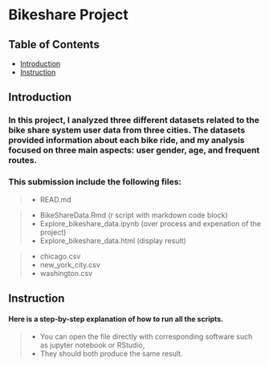 # Bikeshare Project


## Table of Contents

- [Introduction](#intro)
- [Instruction](#Instruction)



<a id='intro'></a>
## Introduction

### In this project, I analyzed three different datasets related to the bike share system user data from three cities. The datasets provided information about each bike ride, and my analysis focused on three main aspects: user gender, age, and frequent routes.

###  This submission include the following files:

> - READ.md

> - BikeShareData.Rmd (r script with markdown code block)
> - Explore_bikeshare_data.ipynb  (over process and expenation of the project)
> - Explore_bikeshare_data.html (display result)

> - chicago.csv
> - new_york_city.csv
> - washington.csv



<a id='Instruction'></a>
## Instruction


#### Here is a step-by-step explanation of how to run all the scripts.

> - You can open the file directly with corresponding software such as jupyter notebook or RStudio, 
> - They should both produce the same result.


